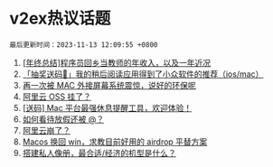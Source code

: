 # v2ex热议话题

`最后更新时间：2023-11-13 12:09:55 +0800`

1. [[年终总结]程序员回乡当教师的年收入，以及一年近况](https://www.v2ex.com/t/991351)
1. [「抽奖送码🎁」我的稍后阅读应用得到了小众软件的推荐（ios/mac）](https://www.v2ex.com/t/991178)
1. [再一次被 MAC 外接屏幕系统震惊，说好的环保呢](https://www.v2ex.com/t/991224)
1. [阿里云 OSS 挂了？](https://www.v2ex.com/t/991209)
1. [[送码] Mac 平台最强休息提醒工具，欢迎体验！](https://www.v2ex.com/t/991317)
1. [如何看待放假还被 @？](https://www.v2ex.com/t/991169)
1. [阿里云崩了？](https://www.v2ex.com/t/991212)
1. [Macos 换回 win，求教目前好用的 airdrop 平替方案](https://www.v2ex.com/t/991208)
1. [搭建私人像册，最合适/经济的机型是什么？](https://www.v2ex.com/t/991318)

